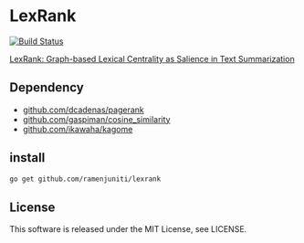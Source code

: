 # LexRank

[![Build Status](https://travis-ci.org/ramenjuniti/lexrank.svg?branch=master)](https://travis-ci.org/ramenjuniti/lexrank)

[LexRank: Graph-based Lexical Centrality as Salience in Text Summarization](https://hazm.at/mox/machine-learning/natural-language-processing/summarization/lexrank/index.html)

## Dependency

* [github.com/dcadenas/pagerank](https://github.com/dcadenas/pagerank)
* [github.com/gaspiman/cosine_similarity](https://github.com/gaspiman/cosine_similarity)
* [github.com/ikawaha/kagome](https://github.com/ikawaha/kagome)

## install

```sh
go get github.com/ramenjuniti/lexrank
```

## License

This software is released under the MIT License, see LICENSE.